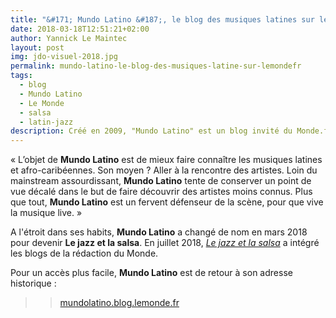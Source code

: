 ```yaml
---
title: "&#171; Mundo Latino &#187;, le blog des musiques latines sur le Monde.fr"
date: 2018-03-18T12:51:21+02:00
author: Yannick Le Maintec
layout: post
img: jdo-visuel-2018.jpg
permalink: mundo-latino-le-blog-des-musiques-latine-sur-lemondefr
tags:
  - blog
  - Mundo Latino
  - Le Monde
  - salsa
  - latin-jazz
description: Créé en 2009, "Mundo Latino" est un blog invité du Monde.fr consacré aux musiques latines.
---
```


« L’objet de **Mundo Latino** est de mieux faire connaître les musiques latines et afro-caribéennes. Son moyen ? Aller à la rencontre des artistes. Loin du mainstream assourdissant, **Mundo Latino** tente de conserver un point de vue décalé dans le but de faire découvrir des artistes moins connus. Plus que tout, **Mundo Latino** est un fervent défenseur de la scène, pour que vive la musique live. »

A l'étroit dans ses habits, **Mundo Latino** a changé de nom en mars 2018 pour devenir **Le jazz et la salsa**. En juillet 2018, *[Le jazz et la salsa](https://www.lemonde.fr/le-jazz-et-la-salsa/)* a intégré les blogs de la rédaction du Monde.

Pour un accès plus facile, **Mundo Latino** est de retour à son adresse historique :

>> [mundolatino.blog.lemonde.fr](http://mundolatino.blog.lemonde.fr/)
